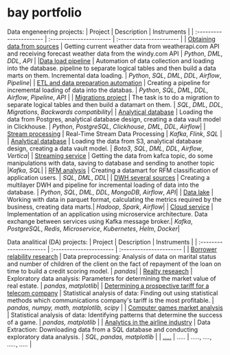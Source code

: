 # bay portfolio
Data engeneering projects:
| Project | Description | Instruments |
| :---------------------- | :---------------------- | :---------------------- |
| [Obtaining data from sources](/API/) | Getting current weather data from weatherapi.com API and receiving forecast weather data from the windy.com API | *Python*, *DML*, *DDL*, *API* | 
|[Data load pipeline](/Data_load_pipeline/) | Automation of data collection and loading into the database. pipeline to separate logical tables and then build a data marts on them. Incremental data loading. | *Python*, *SQL*, *DML*, *DDL*, *Airflow*, *Pipeline*| 
| [ETL and data preparation automation](/ETL_data_preparation_automation/) | Creating a pipeline for incremental loading of data into the databas. | *Python*, *SQL*, *DML*, *DDL*, *Airflow*, *Pipeline*, *API* | 
| [Migrations project](/Migrations_project/) |  The task is to do a migration to separate logical tables and then build a datamart on them.  | *SQL*, *DML*, *DDL*, *Migrations*, *Backwards compatibility*| 
| [Analytical database](/Postgres_to_Clickchouse/)  |  Loading the data from Postgres, analytical database design, creating a data vault model in Clickhouse.  | *Python*, *PostgreSQL*, *Clickhouse*, *DML*, *DDL*, *Airflow*| 
| [Stream processing](/Kafka_Flink/) | Real-Time Stream Data Processing | *Kafka*, *Flink*, *SQL* | 
| [Analytical database](/S3_to_Vertica/) | Loading the data from S3, analytical database design, creating a data vault model. | *Boto3*, *SQL*, *DML*, *DDL*, *Airflow*, *Vertica*|
| [Streaming service](/Kafka/) | Getting the data from kafca topic, do some manipulations with data, saving to database and sending to another topic |*Kafka*, *SQL*| 
| [RFM analysis](/RFM/) | Creating a datamart for RFM classification of application users. | *SQL*, *DML*, *DDL*| 
| [DWH several sources](/DWH_several_sources/) | Creating a multilayer DWH and pipeline for incremental loading of data into the database. | *Python*, *SQL*, *DML*, *DDL*, *MongoDB*, *Airflow*, *API*| 
| [Data lake](/Data_Lake/) | Working with data in parquet format, calculating the metrics required by the business, creating data marts.| *Hadoop*, *Spark*, *Airflow*| 
| [Cloud service](/Cloud_service/) | Implementation of an application using microservice architecture. Data exchange between services using Kafka message broker.| *Kafka*, *PostgreSQL*, *Redis*, *Microservice*, *Kubernetes*, *Helm*, *Docker*| 

Data analitical (DA) projects:
| Project | Description | Instruments |
| :---------------------- | :---------------------- | :---------------------- |
| [Borrower relability research](/DA/borrower_reliability_research/) | Data preprocessing: Analysis of data on marital status and number of children of the client on the fact of repayment of the loan on time to build a credit scoring model.  | *pandas*| 
| [Realty reseaech](/DA/realty_research/) | Exploratory data analysis: Parameters for determining the market value of real estate. | *pandas*, *matplotlib*| 
| [Determining a prospective tariff for a telecom company](/DA/best_tariff_for_telecom_company/) | Statistical analysis of data: Finding out using statistical methods which communications company's tariff is the most profitable. | *pandas, numpy, math, matplotlib, scipy* | 
| [Computer games market analysis](/DA/games_market/) | Statistical analysis of data: Identifying patterns that determine the success of a game. | *pandas, matplotlib* | 
| [Analytics in the airline industry](/DA/airlines/) | Data Extraction: Downloading data from a SQL database and conducting exploratory data analysis. | *SQL, pandas, matplotlib* | 
| [.....](/DA/...../) | ..... | *.....*, *....*, *.....*, *.....* | 
